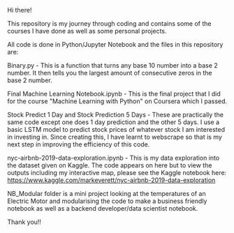Hi there!

This repository is my journey through coding and contains some of the courses I have done as well as some personal projects.

All code is done in Python/Jupyter Notebook and the files in this repository are:

Binary.py - This is a function that turns any base 10 number into a base 2 number. It then tells you the largest amount of consecutive zeros in the base 2 number.

Final Machine Learning Notebook.ipynb - This is the final project that I did for the course "Machine Learning with Python" on Coursera which I passed.

Stock Predict 1 Day and Stock Prediction 5 Days - These are practically the same code except one does 1 day prediction and the other 5 days. I use a basic LSTM model to predict stock prices of whatever stock I am interested in investing in. Since creating this, I have learnt to webscrape so that is my next step in improving the efficiency of this code. 

nyc-airbnb-2019-data-exploration.ipynb - This is my data exploration into the dataset given on Kaggle. The code appears on here but to view the outputs including my interactive map, please see the Kaggle notebook here: https://www.kaggle.com/markeverett/nyc-airbnb-2019-data-exploration

NB_Modular folder is a mini project looking at the temperatures of an Electric Motor and modularising the code to make a business friendly notebook as well as a backend developer/data scientist notebook.

Thank you!!
